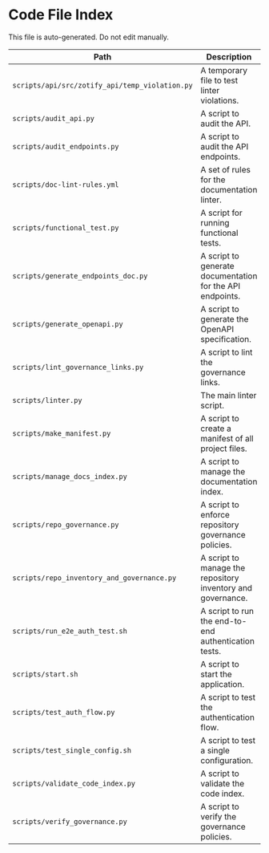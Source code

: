 <!-- ID: OPS-001 -->
# Code File Index

This file is auto-generated. Do not edit manually.

| Path | Description |
|------|-------------|
| `scripts/api/src/zotify_api/temp_violation.py` | A temporary file to test linter violations. |
| `scripts/audit_api.py` | A script to audit the API. |
| `scripts/audit_endpoints.py` | A script to audit the API endpoints. |
| `scripts/doc-lint-rules.yml` | A set of rules for the documentation linter. |
| `scripts/functional_test.py` | A script for running functional tests. |
| `scripts/generate_endpoints_doc.py` | A script to generate documentation for the API endpoints. |
| `scripts/generate_openapi.py` | A script to generate the OpenAPI specification. |
| `scripts/lint_governance_links.py` | A script to lint the governance links. |
| `scripts/linter.py` | The main linter script. |
| `scripts/make_manifest.py` | A script to create a manifest of all project files. |
| `scripts/manage_docs_index.py` | A script to manage the documentation index. |
| `scripts/repo_governance.py` | A script to enforce repository governance policies. |
| `scripts/repo_inventory_and_governance.py` | A script to manage the repository inventory and governance. |
| `scripts/run_e2e_auth_test.sh` | A script to run the end-to-end authentication tests. |
| `scripts/start.sh` | A script to start the application. |
| `scripts/test_auth_flow.py` | A script to test the authentication flow. |
| `scripts/test_single_config.sh` | A script to test a single configuration. |
| `scripts/validate_code_index.py` | A script to validate the code index. |
| `scripts/verify_governance.py` | A script to verify the governance policies. |
